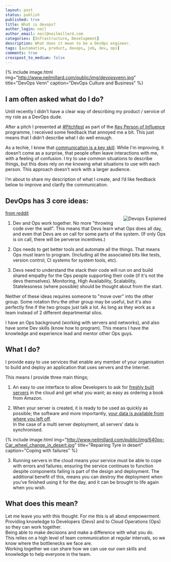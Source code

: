 ```yaml
---
layout: post
status: publish
published: true
title: What is devops?
author_login: neil
author_email: neil@neilmillard.com
categories: [Infrastructure, Development]
description: What does it mean to be a DevOps engineer.
tags: [automation, product, devops, job, dev, ops]
comments: true
crosspost_to_medium: false
---
```

{% include image.html
      img="http://www.neilmillard.com/public/img/devopsvenn.jpg"
      title="DevOps Venn"
      caption="DevOps Culture and Business" %}
      
I am often asked what do I do?
------------------------------
Until recently I didn’t have a clear way of describing my product / service of my role as a DevOps dude.

After a pitch I presented at [#Pitchfest](https://twitter.com/search?q=%23pitchfest) as part of the [Key Person of Influence](http://www.keypersonofinfluence.com/aff/uk/?p=a3987&w=scorecard) programme, I received some feedback that annoyed me a bit. This just means that I didn’t describe what I do well enough.

As a techie, I know that [communication is a key skill](http://www.computerweekly.com/feature/Communication-becomes-a-key-skill-for-techies). 
While I'm improving, it doesn’t come as a surprise, that people often leave interactions with me, with a feeling of confusion. 
I try to use common situations to describe things, but this does rely on me knowing what situations to use with each person. 
This approach doesn’t work with a larger audience.

I’m about to share my description of what I create, and I’d like feedback below to improve and clarify the communication.

DevOps has 3 core ideas:
------------------------ 
[from reddit]( https://www.reddit.com/r/devops/comments/6u53wx/am_i_correct_in_my_understanding_of_devops/)  
<a href="http://turnoff.us/geek/devops-explained/"><img align="right" alt="Devops Explained" src="http://www.neilmillard.com/public/img/devops-explained.png"></a>
1) Dev and Ops work together. No more "throwing code over the wall". This means that Devs learn what Ops does all day, and even that Devs are on call for some parts of the system. (If only Ops is on call, there will be perverse incentives.)  

2) Ops needs to get better tools and automate all the things. That means Ops must learn to program. (Including all the associated bits like tests, version control, CI systems for system tools, etc).  

3) Devs need to understand the stack their code will run on and build shared empathy for the Ops people supporting their code (if it's not the devs themselves). Monitoring, High Availability, Scalability, Statelessness (where possible) should be thought about from the start.  

Neither of these ideas requires someone to "move over" into the other group. Some rotation thru the other group may be useful, but it's also perfectly fine if the two groups just talk a lot. As long as they work as a team instead of 2 different departmental silos.

I have an Ops background (working with servers and networks), and also have some Dev skills (know how to program). This means I have the knowledge and experience lead and mentor other Ops guys.

What I do?
----------
I provide easy to use services that enable any member of your organisation to build and deploy an application that uses servers and the Internet. 

This means I provide three main things;

1) An easy to use interface to allow Developers to ask for [freshly built servers](http://www.neilmillard.com/tags/#immutable) in the cloud and get what you want; as easy as ordering a book from Amazon.

2) When your server is created, it is ready to be used as quickly as possible; the software and more importantly, [your data is available from where you left off](http://www.neilmillard.com/2017/03/18/persistent-data-docker-and-cloud/).  
In the case of a multi server deployment, all servers’ data is synchronised.

{% include image.html
      img="http://www.neilmillard.com/public/img/640px-Car_wheel_change_in_desert.jpg"
      title="Repairing Tyre in desert"
      caption="Coping with failures" %}

3) Running servers in the cloud means your service must be able to cope with errors and failures; ensuring the service continues to function despite components failing is part of the design and deployment. 
The additional benefit of this, means you can destroy the deployment when you’ve finished using it for the day, and it can be brought to life again when you wish.

What does this mean?
--------------------
Let me leave you with this thought. 
For me this is all about empowerment. 
Providing knowledge to Developers (Devs) and to Cloud Operations (Ops) so they can work together.   
Being able to make decisions and make a difference with what you do.  
This relies on a high level of team communication at regular intervals, so we know where the bottlenecks we face are.  
Working together we can share how we can use our own skills and knowledge to help everyone in the team.

